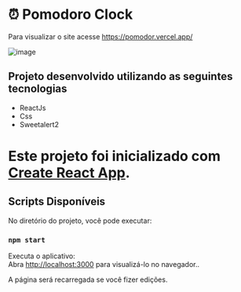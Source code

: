 # ⏰ Pomodoro Clock

Para visualizar o site acesse https://pomodor.vercel.app/

![image](https://user-images.githubusercontent.com/85570707/171052492-d0e06706-c531-412b-ae03-b7233a637b37.png)

## Projeto desenvolvido utilizando as seguintes tecnologias
  - ReactJs
  - Css
  - Sweetalert2

# Este projeto foi inicializado com [Create React App](https://github.com/facebook/create-react-app).

## Scripts Disponíveis

No diretório do projeto, você pode executar:

### `npm start`

Executa o aplicativo:\
Abra [http://localhost:3000](http://localhost:3000) para visualizá-lo no navegador..

A página será recarregada se você fizer edições.
